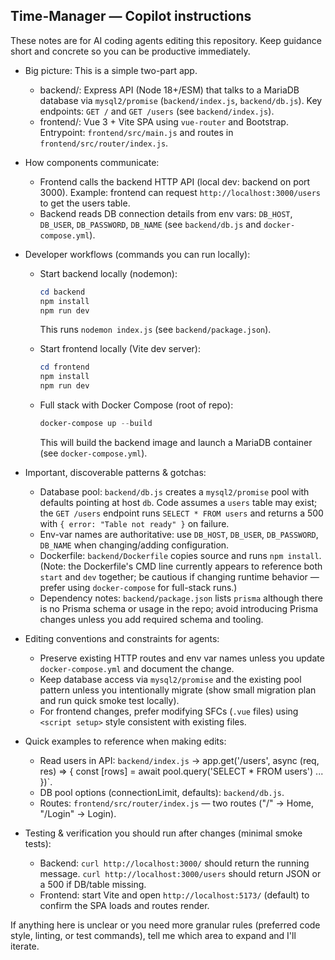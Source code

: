 ## Time-Manager — Copilot instructions

These notes are for AI coding agents editing this repository. Keep guidance short and concrete so you can be productive immediately.

- Big picture: This is a simple two-part app.
  - backend/: Express API (Node 18+/ESM) that talks to a MariaDB database via `mysql2/promise` (`backend/index.js`, `backend/db.js`). Key endpoints: `GET /` and `GET /users` (see `backend/index.js`).
  - frontend/: Vue 3 + Vite SPA using `vue-router` and Bootstrap. Entrypoint: `frontend/src/main.js` and routes in `frontend/src/router/index.js`.

- How components communicate:
  - Frontend calls the backend HTTP API (local dev: backend on port 3000). Example: frontend can request `http://localhost:3000/users` to get the users table.
  - Backend reads DB connection details from env vars: `DB_HOST`, `DB_USER`, `DB_PASSWORD`, `DB_NAME` (see `backend/db.js` and `docker-compose.yml`).

- Developer workflows (commands you can run locally):
  - Start backend locally (nodemon):
    ```powershell
    cd backend
    npm install
    npm run dev
    ```
    This runs `nodemon index.js` (see `backend/package.json`).

  - Start frontend locally (Vite dev server):
    ```powershell
    cd frontend
    npm install
    npm run dev
    ```

  - Full stack with Docker Compose (root of repo):
    ```powershell
    docker-compose up --build
    ```
    This will build the backend image and launch a MariaDB container (see `docker-compose.yml`).

- Important, discoverable patterns & gotchas:
  - Database pool: `backend/db.js` creates a `mysql2/promise` pool with defaults pointing at host `db`. Code assumes a `users` table may exist; the `GET /users` endpoint runs `SELECT * FROM users` and returns a 500 with `{ error: "Table not ready" }` on failure.
  - Env-var names are authoritative: use `DB_HOST`, `DB_USER`, `DB_PASSWORD`, `DB_NAME` when changing/adding configuration.
  - Dockerfile: `backend/Dockerfile` copies source and runs `npm install`. (Note: the Dockerfile's CMD line currently appears to reference both `start` and `dev` together; be cautious if changing runtime behavior — prefer using `docker-compose` for full-stack runs.)
  - Dependency notes: `backend/package.json` lists `prisma` although there is no Prisma schema or usage in the repo; avoid introducing Prisma changes unless you add required schema and tooling.

- Editing conventions and constraints for agents:
  - Preserve existing HTTP routes and env var names unless you update `docker-compose.yml` and document the change.
  - Keep database access via `mysql2/promise` and the existing pool pattern unless you intentionally migrate (show small migration plan and run quick smoke test locally).
  - For frontend changes, prefer modifying SFCs (`.vue` files) using `<script setup>` style consistent with existing files.

- Quick examples to reference when making edits:
  - Read users in API: `backend/index.js` -> app.get('/users', async (req, res) => { const [rows] = await pool.query('SELECT * FROM users') ... })`.
  - DB pool options (connectionLimit, defaults): `backend/db.js`.
  - Routes: `frontend/src/router/index.js` — two routes ("/" -> Home, "/Login" -> Login).

- Testing & verification you should run after changes (minimal smoke tests):
  - Backend: `curl http://localhost:3000/` should return the running message. `curl http://localhost:3000/users` should return JSON or a 500 if DB/table missing.
  - Frontend: start Vite and open `http://localhost:5173/` (default) to confirm the SPA loads and routes render.

If anything here is unclear or you need more granular rules (preferred code style, linting, or test commands), tell me which area to expand and I'll iterate.
